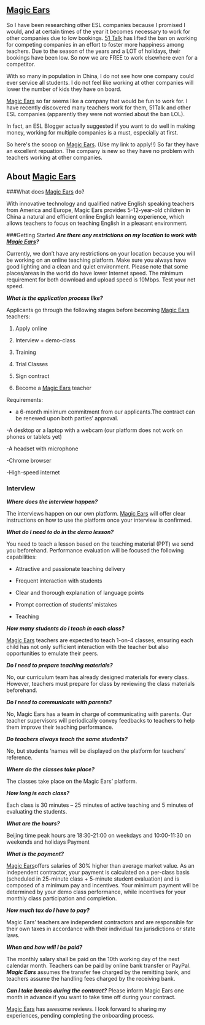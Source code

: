 ## [Magic Ears](https://t.mmears.com?referralCode=T128464)

So I have been researching other ESL companies because I promised I would, and at certain times of the year it becomes necessary to work for other companies due to low bookings.  [51 Talk](http://www.51talk.com/na?referrer=4825373) has lifted the ban on working for competing companies in an effort to foster more happiness among teachers.  Due to the season of the years and a LOT of holidays, their bookings have been low.  So now we are FREE to work elsewhere even for a competitor.

With so many in population in China, I do not see how one company could ever service all students.  I do not feel like working at other companies will lower the number of kids they have on board.

[Magic Ears](https://t.mmears.com?referralCode=T128464) so far seems like a company that would be fun to work for.  I have recently discovered many teachers work for them, 51Talk and other ESL companies (apparently they were not worried about the ban LOL).

In fact, an ESL Blogger actually suggested if you want to do well in making money, working for multiple companies is a must, especially at first.  

So here's the scoop on [Magic Ears](https://t.mmears.com?referralCode=T128464).  (Use my link to apply!!)
So far they have an excellent repuation.  The company is new so they have no problem with teachers working at other companies.

## About [Magic Ears](https://t.mmears.com?referralCode=T128464)

###What does [Magic Ears](https://t.mmears.com?referralCode=T128464) do?

With innovative technology and qualified native English speaking teachers from America and Europe, Magic Ears provides 5-12-year-old children in China a natural and efficient online English learning experience, which allows teachers to focus on teaching English in a pleasant environment.

###Getting Started
_**Are there any restrictions on my location to work with [Magic Ears](https://t.mmears.com?referralCode=T128464)?**_


Currently, we don’t have any restrictions on your location because you will be working on an online teaching platform. Make sure you always have good lighting and a clean and quiet environment. Please note that some places/areas in the world do have lower Internet speed. The minimum requirement for both download and upload speed is 10Mbps. Test your net speed.


_**What is the application process like?**_


Applicants go through the following stages before becoming [Magic Ears](https://t.mmears.com?referralCode=T128464) teachers:


1. Apply online


2. Interview + demo-class


3. Training


4. Trial Classes


5. Sign contract


6. Become a [Magic Ears](https://t.mmears.com?referralCode=T128464) teacher


Requirements:

- a 6-month minimum commitment from our applicants.The contract can be renewed upon both parties’ approval.

-A desktop or a laptop with a webcam (our platform does not work on phones or tablets yet)

-A headset with microphone

-Chrome browser

-High-speed internet

### Interview


_**Where does the interview happen?**_


The interviews happen on our own platform. [Magic Ears](https://t.mmears.com?referralCode=T128464) will offer clear instructions on how to use the platform once your interview is confirmed.


**_What do I need to do in the demo lesson?_**

You need to teach a lesson based on the teaching material (PPT) we send you beforehand. Performance evaluation will be focused the following capabilities:

- Attractive and passionate teaching delivery

- Frequent interaction with students

- Clear and thorough explanation of language points

- Prompt correction of students’ mistakes

- Teaching

_**How many students do I teach in each class?**_

[Magic Ears](https://t.mmears.com?referralCode=T128464) teachers are expected to teach 1-on-4 classes, ensuring each child has not only sufficient interaction with the teacher but also opportunities to emulate their peers.

_**Do I need to prepare teaching materials?**_

No, our curriculum team has already designed materials for every class. However, teachers must prepare for class by reviewing the class materials beforehand.

_**Do I need to communicate with parents?**_

No, Magic Ears has a team in charge of communicating with parents. Our teacher supervisors will periodically convey feedbacks to teachers to help them improve their teaching performance.

_**Do teachers always teach the same students?**_

No, but students ‘names will be displayed on the platform for teachers’ reference.

_**Where do the classes take place?**_

The classes take place on the Magic Ears’ platform.

_**How long is each class?**_

Each class is 30 minutes – 25 minutes of active teaching and 5 minutes of evaluating the students.

_**What are the hours?**_

Beijing time peak hours are 18:30-21:00 on weekdays and 10:00-11:30 on weekends and holidays
Payment

_**What is the payment?**_

[Magic Ears](https://t.mmears.com?referralCode=T128464)offers salaries of 30% higher than average market value. As an independent contractor, your payment is calculated on a per-class basis (scheduled in 25-minute class + 5-minute student evaluation) and is composed of a minimum pay and incentives. Your minimum payment will be determined by your demo class performance, while incentives for your monthly class participation and completion.

**_How much tax do I have to pay?_**

Magic Ears’ teachers are independent contractors and are responsible for their own taxes in accordance with their individual tax jurisdictions or state laws.

_**When and how will I be paid?**_

The monthly salary shall be paid on the 10th working day of the next calendar month. Teachers can be paid by online bank transfer or PayPal. _**Magic Ears**_ assumes the transfer fee charged by the remitting bank, and teachers assume the handling fees charged by the receiving bank.

_**Can I take breaks during the contract?**_
Please inform Magic Ears one month in advance if you want to take time off during your contract.

[Magic Ears](https://t.mmears.com?referralCode=T128464) has awesome reviews.  I look forward to sharing my experiences, pending completing the onboarding process.
